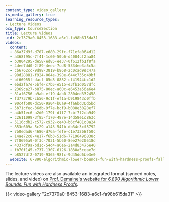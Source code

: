 ```yaml
---
content_type: video_gallery
is_media_gallery: true
learning_resource_types:
- Lecture Videos
ocw_type: CourseSection
title: Lecture Videos
uid: 2c7379a0-8453-1683-a6c1-fa98b615da31
videos:
  content:
  - 86a37d9f-d707-e680-29fc-f71efa064d12
  - a368f95c-7f41-1c60-50b6-d4004cf2aa84
  - b3804295-de58-ed85-ee37-0f612fb1f8fa
  - 4dee7dd0-2f89-4eec-7cd8-5334ee3a5c5a
  - cb6762cc-9d98-3819-b868-2c0cad9ec47a
  - 98d28881-f924-064e-398e-644c735c49bf
  - bf66955f-dacf-05d8-0882-cf41944bc1d2
  - ebd2fa7e-5bfe-c7b5-e515-e3fb1d057dfc
  - 2369ca27-b875-80ec-a60c-e6453a56a6e4
  - 81af6756-a9ab-ef19-4ab0-2804ed332458
  - fd77379b-cb56-9c1f-ef1a-b919843c0ffb
  - 90c4f580-dc50-9a04-b6a9-4fa6bd36d5bd
  - 5b71cfec-36db-9f7e-bcf9-b088e3028ef7
  - a4b51ec6-a2d0-179f-d1f7-7cbf7f2da949
  - c2611099-3f85-f170-487e-14d58e1c863c
  - 5116cdb2-c572-c932-ce43-b6cf481c8a24
  - 853e609a-5c29-a143-541b-db34c3cf5792
  - 7b0edad6-4686-d76a-fefe-c1e73268f50c
  - 14ae72c8-4e17-f6b3-51d6-77196496838c
  - 7f8695a9-0f3c-7031-5b60-8ee27e20518d
  - 4337df9a-bd1c-54d4-a6e6-2a4d83476e40
  - fb70f145-c737-1307-6126-1830a5ceae7d
  - b8527df2-0719-9365-98fc-9d45dd6be3e0
  website: 6-890-algorithmic-lower-bounds-fun-with-hardness-proofs-fall-2014
---
```


The lecture videos are also available an integrated format (synced notes, slides, and video) on [Prof. Demaine's website for _6.890 Algorithmic Lower Bounds: Fun with Hardness Proofs_](http://courses.csail.mit.edu/6.890/fall14/lectures/).

{{< video-gallery "2c7379a0-8453-1683-a6c1-fa98b615da31" >}}


